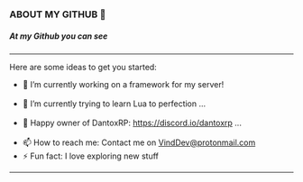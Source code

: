 ### ABOUT MY GITHUB 👋


##### At my Github you can see

----

Here are some ideas to get you started:

- 🔭 I’m currently working on a framework for my server! <br><br>
- 🌱 I’m currently trying to learn Lua to perfection ... <br><br>
- 👯 Happy owner of DantoxRP: https://discord.io/dantoxrp ... <br><br>
- 📫 How to reach me: Contact me on VindDev@protonmail.com
- ⚡ Fun fact: I love exploring new stuff

----
